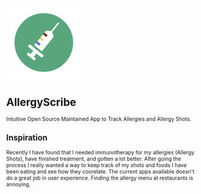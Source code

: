 <img src="https://github.com/darkmastermindz/AllergyScribe-iOS/blob/master/allergyscribe-logo.png" data-canonical-src="https://github.com/darkmastermindz/AllergyScribe-iOS/blob/master/allergyscribe-logo.png" width="200" height="200"/>

# AllergyScribe
Intuitive Open Source Maintained App to Track Allergies and Allergy Shots.


## Inspiration
  Recently I have found that I needed immunotherapy for my allergies (Allergy Shots),  have finished treatment, and gotten a lot better. 
  After going the process I really wanted a way to keep track of my shots and foods I have been eating and see how they coorelate.
  The current apps available doesn't do a great job in user experience.
  Finding the allergy menu at restaurants is annoying.
